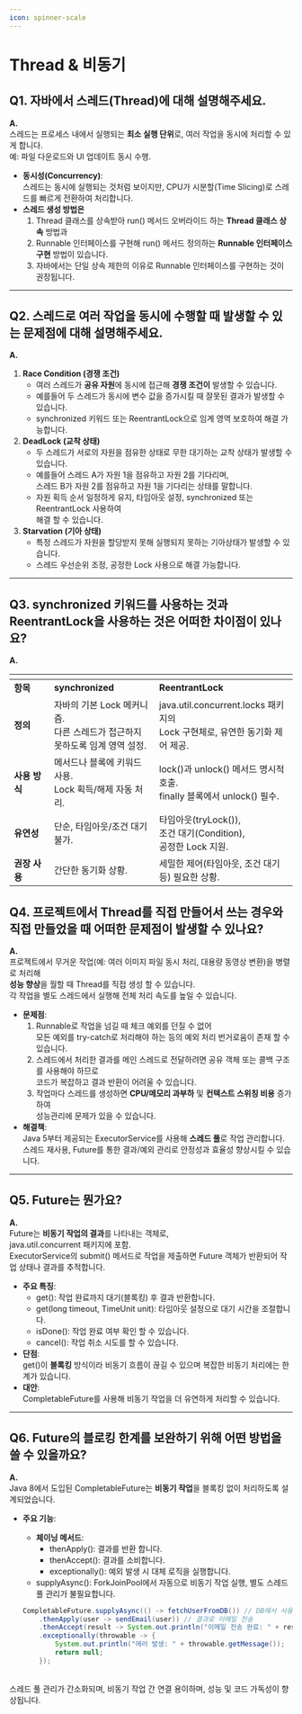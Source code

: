 ```yaml
---
icon: spinner-scale
---
```


# Thread & 비동기

## Q1. 자바에서 스레드(Thread)에 대해 설명해주세요.

**A.**\
스레드는 프로세스 내에서 실행되는 **최소 실행 단위**로, 여러 작업을 동시에 처리할 수 있게 합니다. \
예: 파일 다운로드와 UI 업데이트 동시 수행.

* **동시성(Concurrency)**: \
  스레드는 동시에 실행되는 것처럼 보이지만, CPU가 시분할(Time Slicing)로 스레드를 빠르게 전환하여 처리합니다.
* **스레드 생성 방법은**
  1. Thread 클래스를 상속받아 run() 메서드 오버라이드 하는 **Thread 클래스 상속** 방법과
  2. Runnable 인터페이스를 구현해 run() 메서드 정의하는 **Runnable 인터페이스 구현** 방법이 있습니다.
  3. 자바에서는 단일 상속 제한의 이유로 Runnable 인터페이스를 구현하는 것이 권장됩니다.

***

## Q2. 스레드로 여러 작업을 동시에 수행할 때 발생할 수 있는 문제점에 대해 설명해주세요.

**A.**

1. **Race Condition (경쟁 조건)**
   * 여러 스레드가 **공유 자원**에 동시에 접근해 **경쟁 조건이** 발생할 수 있습니다.
   * 예를들어 두 스레드가 동시에 변수 값을 증가시킬 때 잘못된 결과가 발생할 수 있습니다.
   * synchronized 키워드 또는 ReentrantLock으로 임계 영역 보호하여 해결 가능합니다.
2. **DeadLock (교착 상태)**
   * 두 스레드가 서로의 자원을 점유한 상태로 무한 대기하는 교착 상태가 발생할 수 있습니다.
   * 예를들어 스레드 A가 자원 1을 점유하고 자원 2를 기다리며, \
     스레드 B가 자원 2를 점유하고 자원 1을 기다리는 상태를 말합니다.
   * 자원 획득 순서 일정하게 유지, 타임아웃 설정, synchronized 또는 ReentrantLock 사용하여 \
     해결 할 수 있습니다.&#x20;
3. **Starvation (기아 상태)**
   * 특정 스레드가 자원을 할당받지 못해 실행되지 못하는 기아상태가 발생할 수 있습니다.
   * 스레드 우선순위 조정, 공정한 Lock 사용으로 해결 가능합니다.

***

## Q3. synchronized 키워드를 사용하는 것과 ReentrantLock을 사용하는 것은 어떠한 차이점이 있나요?

**A.**

<table data-header-hidden><thead><tr><th width="55.40234375"></th><th></th><th></th></tr></thead><tbody><tr><td><strong>항목</strong></td><td><strong>synchronized</strong></td><td><strong>ReentrantLock</strong></td></tr><tr><td><strong>정의</strong></td><td>자바의 기본 Lock 메커니즘. <br>다른 스레드가 접근하지 못하도록 임계 영역 설정.</td><td>java.util.concurrent.locks 패키지의 <br>Lock 구현체로, 유연한 동기화 제어 제공.</td></tr><tr><td><strong>사용 방식</strong></td><td>메서드나 블록에 키워드 사용. <br>Lock 획득/해제 자동 처리.</td><td>lock()과 unlock() 메서드 명시적 호출. <br>finally 블록에서 unlock() 필수.</td></tr><tr><td><strong>유연성</strong></td><td>단순, 타임아웃/조건 대기 불가.</td><td>타임아웃(tryLock()), <br>조건 대기(Condition), <br>공정한 Lock 지원.</td></tr><tr><td><strong>권장 사용</strong></td><td>간단한 동기화 상황.</td><td>세밀한 제어(타임아웃, 조건 대기 등) 필요한 상황.</td></tr></tbody></table>

## Q4. 프로젝트에서 Thread를 직접 만들어서 쓰는 경우와 직접 만들었을 때 어떠한 문제점이 발생할 수 있나요?

**A.**\
프로젝트에서 무거운 작업(예: 여러 이미지 파일 동시 처리, 대용량 동영상 변환)을 병렬로 처리해 \
**성능 향상**을 월할 때 Thread를 직접 생성 할 수 있습니다. \
각 작업을 별도 스레드에서 실행해 전체 처리 속도를 높일 수 있습니다.

* **문제점**:
  1. Runnable로 작업을 넘길 때 체크 예외를 던질 수 없어 \
     모든 예외를 try-catch로 처리해야 하는 등의 예외 처리 번거로움이 존재 할 수 있습니다.
  2. 스레드에서 처리한 결과를 메인 스레드로 전달하려면 공유 객체 또는 콜백 구조를 사용해야 하므로\
     코드가 복잡하고 결과 반환이 어려울 수 있습니다.
  3. 작업마다 스레드를 생성하면 **CPU/메모리 과부하** 및 **컨텍스트 스위칭 비용** 증가하여 \
     성능관리에 문제가 있을 수 있습니다.
* **해결책**:\
  Java 5부터 제공되는 ExecutorService를 사용해 **스레드 풀**로 작업 관리합니다.\
  스레드 재사용, Future를 통한 결과/예외 관리로 안정성과 효율성 향상시킬 수 있습니다.

***

## Q5. Future는 뭔가요?

**A.**\
Future는 **비동기 작업의 결과**를 나타내는 객체로, \
java.util.concurrent 패키지에 포함. \
ExecutorService의 submit() 메서드로 작업을 제출하면 Future 객체가 반환되어 작업 상태나 결과를 추적합니다.

* **주요 특징**:
  * get(): 작업 완료까지 대기(블록킹) 후 결과 반환합니다.
  * get(long timeout, TimeUnit unit): 타임아웃 설정으로 대기 시간을 조절합니다.
  * isDone(): 작업 완료 여부 확인 할 수 있습니다.
  * cancel(): 작업 취소 시도를 할 수 있습니다.
* **단점**:\
  get()이 **블록킹** 방식이라 비동기 흐름이 끊길 수 있으며 복잡한 비동기 처리에는 한계가 있습니다.
* **대안**:\
  CompletableFuture를 사용해 비동기 작업을 더 유연하게 처리할 수 있습니다.

***

## Q6. Future의 블로킹 한계를 보완하기 위해 어떤 방법을 쓸 수 있을까요?

**A.**\
Java 8에서 도입된 CompletableFuture는 **비동기 작업**을 블록킹 없이 처리하도록 설계되었습니다.

*   **주요 기능**:

    * **체이닝 메서드**:
      * thenApply(): 결과를 반환 합니다.
      * thenAccept(): 결과를 소비합니다.
      * exceptionally(): 예외 발생 시 대체 로직을 실행합니다.
    * supplyAsync(): ForkJoinPool에서 자동으로 비동기 작업 실행, 별도 스레드 풀 관리가 불필요합니다.

    ```java
    CompletableFuture.supplyAsync(() -> fetchUserFromDB()) // DB에서 사용자 정보 비동기 조회
        .thenApply(user -> sendEmail(user)) // 결과로 이메일 전송
        .thenAccept(result -> System.out.println("이메일 전송 완료: " + result))
        .exceptionally(throwable -> {
            System.out.println("에러 발생: " + throwable.getMessage());
            return null;
        });
    ```

\
스레드 풀 관리가 간소화되며, 비동기 작업 간 연결 용이하며, 성능 및 코드 가독성이 향상됩니다.
